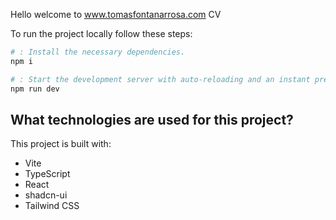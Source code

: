Hello welcome to www.tomasfontanarrosa.com CV

To run the project locally follow these steps:

```sh
# : Install the necessary dependencies.
npm i

# : Start the development server with auto-reloading and an instant preview.
npm run dev
```

## What technologies are used for this project?

This project is built with:

- Vite
- TypeScript
- React
- shadcn-ui
- Tailwind CSS

